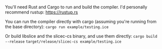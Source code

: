 You'll need Rust and Cargo to run and build the compiler. I'd personally recommend rustup:
https://rustup.rs

You can run the compiler directly with cargo (assuming you're running from the base directory):
`cargo run example/testing.ice`

Or build libslice and the slicec-cs binary, and use them directly:
`cargo build --release`
`target/release/slicec-cs example/testing.ice`

